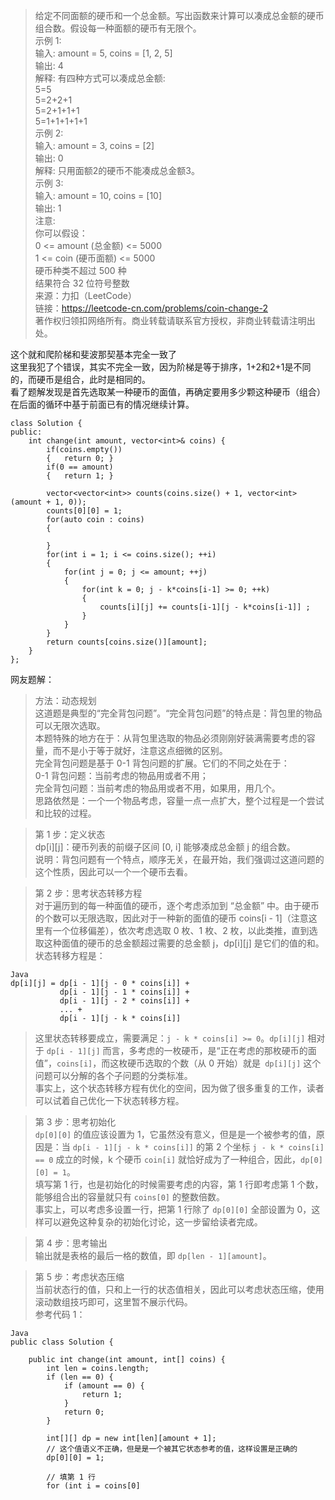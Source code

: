 > 给定不同面额的硬币和一个总金额。写出函数来计算可以凑成总金额的硬币组合数。假设每一种面额的硬币有无限个。   
示例 1:  
输入: amount = 5, coins = [1, 2, 5]  
输出: 4  
解释: 有四种方式可以凑成总金额:  
5=5  
5=2+2+1  
5=2+1+1+1  
5=1+1+1+1+1  
示例 2:  
输入: amount = 3, coins = [2]  
输出: 0  
解释: 只用面额2的硬币不能凑成总金额3。  
示例 3:  
输入: amount = 10, coins = [10]   
输出: 1  
注意:  
你可以假设：  
0 <= amount (总金额) <= 5000  
1 <= coin (硬币面额) <= 5000  
硬币种类不超过 500 种  
结果符合 32 位符号整数  
来源：力扣（LeetCode）  
链接：https://leetcode-cn.com/problems/coin-change-2  
著作权归领扣网络所有。商业转载请联系官方授权，非商业转载请注明出处。  

这个就和爬阶梯和斐波那契基本完全一致了  
这里我犯了个错误，其实不完全一致，因为阶梯是等于排序，1+2和2+1是不同的，而硬币是组合，此时是相同的。  
看了题解发现是首先选取某一种硬币的面值，再确定要用多少颗这种硬币（组合）  
在后面的循环中基于前面已有的情况继续计算。  

```
class Solution {
public:
    int change(int amount, vector<int>& coins) {
        if(coins.empty())
        {   return 0; }
        if(0 == amount)
        {   return 1; }
        
        vector<vector<int>> counts(coins.size() + 1, vector<int>(amount + 1, 0));
        counts[0][0] = 1;
        for(auto coin : coins)
        {
            
        }
        for(int i = 1; i <= coins.size(); ++i)
        {
            for(int j = 0; j <= amount; ++j)
            {
                for(int k = 0; j - k*coins[i-1] >= 0; ++k)
                {
                    counts[i][j] += counts[i-1][j - k*coins[i-1]] ;
                }
            }
        }
        return counts[coins.size()][amount];
    }
};
```
 
网友题解：  
> 方法：动态规划    
这道题是典型的“完全背包问题”。“完全背包问题”的特点是：背包里的物品可以无限次选取。  
本题特殊的地方在于：从背包里选取的物品必须刚刚好装满需要考虑的容量，而不是小于等于就好，注意这点细微的区别。  
完全背包问题是基于 0-1 背包问题的扩展。它们的不同之处在于：  
0-1 背包问题：当前考虑的物品用或者不用；  
完全背包问题：当前考虑的物品用或者不用，如果用，用几个。  
思路依然是：一个一个物品考虑，容量一点一点扩大，整个过程是一个尝试和比较的过程。  

> 第 1 步：定义状态  
dp[i][j]：硬币列表的前缀子区间 [0, i] 能够凑成总金额 j 的组合数。  
说明：背包问题有一个特点，顺序无关，在最开始，我们强调过这道问题的这个性质，因此可以一个一个硬币去看。  

> 第 2 步：思考状态转移方程  
对于遍历到的每一种面值的硬币，逐个考虑添加到 “总金额” 中。由于硬币的个数可以无限选取，因此对于一种新的面值的硬币 coins[i - 1]（注意这里有一个位移偏差），依次考虑选取 0 枚、1 枚、2 枚，以此类推，直到选取这种面值的硬币的总金额超过需要的总金额 j，dp[i][j] 是它们的值的和。  
状态转移方程是：  
```
Java
dp[i][j] = dp[i - 1][j - 0 * coins[i]] + 
           dp[i - 1][j - 1 * coins[i]] +
           dp[i - 1][j - 2 * coins[i]] + 
           ... + 
           dp[i - 1][j - k * coins[i]]
```
> 这里状态转移要成立，需要满足：`j - k * coins[i] >= 0`。`dp[i][j]` 相对于 `dp[i - 1][j]` 而言，多考虑的一枚硬币，是“正在考虑的那枚硬币的面值”，`coins[i]`，而这枚硬币选取的个数（从 0 开始）就是` dp[i][j]` 这个问题可以分解的各个子问题的分类标准。  
事实上，这个状态转移方程有优化的空间，因为做了很多重复的工作，读者可以试着自己优化一下状态转移方程。  

> 第 3 步：思考初始化  
`dp[0][0]` 的值应该设置为 1，它虽然没有意义，但是是一个被参考的值，原因是：当 `dp[i - 1][j - k * coins[i]]` 的第 2 个坐标 `j - k * coins[i] == 0` 成立的时候，k 个硬币 `coin[i]` 就恰好成为了一种组合，因此，`dp[0][0] = 1`。  
填写第 1 行，也是初始化的时候需要考虑的内容，第 1 行即考虑第 1 个数，能够组合出的容量就只有 `coins[0]` 的整数倍数。  
事实上，可以考虑多设置一行，把第 1 行除了 `dp[0][0]` 全部设置为 0，这样可以避免这种复杂的初始化讨论，这一步留给读者完成。  

> 第 4 步：思考输出  
输出就是表格的最后一格的数值，即 `dp[len - 1][amount]`。  

> 第 5 步：考虑状态压缩  
当前状态行的值，只和上一行的状态值相关，因此可以考虑状态压缩，使用滚动数组技巧即可，这里暂不展示代码。  
参考代码 1：  
```   
Java
public class Solution {

    public int change(int amount, int[] coins) {
        int len = coins.length;
        if (len == 0) {
            if (amount == 0) {
                return 1;
            }
            return 0;
        }

        int[][] dp = new int[len][amount + 1];
        // 这个值语义不正确，但是是一个被其它状态参考的值，这样设置是正确的
        dp[0][0] = 1;

        // 填第 1 行
        for (int i = coins[0]
